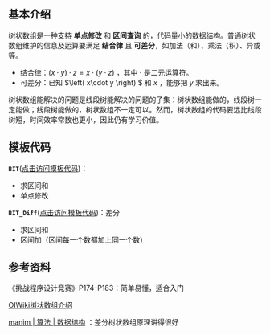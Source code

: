 ## 基本介绍

树状数组是一种支持 **单点修改** 和 **区间查询** 的，代码量小的数据结构。普通树状数组维护的信息及运算要满足 **结合律** 且 **可差分**，如加法（和）、乘法（积）、异或等。

- 结合律：$\left( x\cdot y \right) \cdot z=x\cdot \left( y\cdot z \right)$ ，其中 $\cdot$ 是二元运算符。
- 可差分：已知 $\left( x\cdot y \right) $ 和 $x$ ，能够把 $y$ 求出来。 



树状数组能解决的问题是线段树能解决的问题的子集：树状数组能做的，线段树一定能做；线段树能做的，树状数组不一定可以。然而，树状数组的代码要远比线段树短，时间效率常数也更小，因此仍有学习价值。





## 模板代码

**`BIT`**([点击访问模板代码](https://github.com/qxf-72/Codeforces-Cpp/blob/main/copypasta/data_structure/binary_index_tree/BIT.cpp))：

- 求区间和
- 单点修改

**`BIT_Diff`**([点击访问模板代码](https://github.com/qxf-72/Codeforces-Cpp/blob/main/copypasta/data_structure/binary_index_tree/BIT_Diff.cpp))：差分

- 求区间和
- 区间加（区间每一个数都加上同一个数）





## 参考资料

《挑战程序设计竞赛》P174-P183：简单易懂，适合入门

[OIWiki树状数组介绍](https://oi-wiki.org/ds/fenwick/)

[manim | 算法 | 数据结构](https://www.bilibili.com/video/BV1pE41197Qj/?spm_id_from=333.337.search-card.all.click&vd_source=a7d5a38480a5acb21de3325d1ec0cf14) ：差分树状数组原理讲得很好

